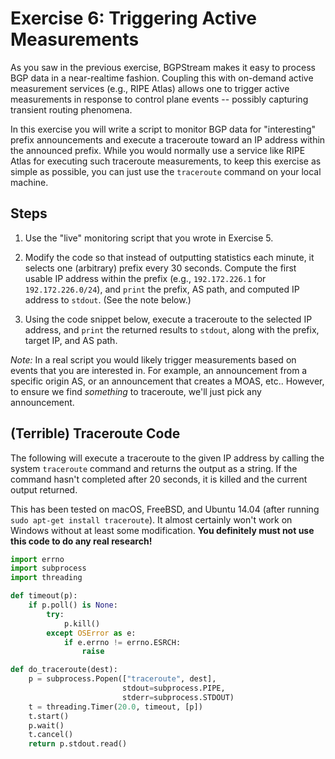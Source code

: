 # Exercise 6: Triggering Active Measurements

As you saw in the previous exercise, BGPStream makes it easy to process BGP data
in a near-realtime fashion. Coupling this with on-demand active measurement
services (e.g., RIPE Atlas) allows one to trigger active measurements in
response to control plane events -- possibly capturing transient routing
phenomena.

In this exercise you will write a script to monitor BGP data for "interesting"
prefix announcements and execute a traceroute toward an IP address within the
announced prefix. While you would normally use a service like RIPE Atlas for
executing such traceroute measurements, to keep this exercise as simple as
possible, you can just use the `traceroute` command on your local machine.

## Steps

1. Use the "live" monitoring script that you wrote in Exercise 5.

1. Modify the code so that instead of outputting statistics each minute, it
selects one (arbitrary) prefix every 30 seconds. Compute the first usable IP
address within the prefix (e.g., `192.172.226.1` for `192.172.226.0/24`), and
`print` the prefix, AS path, and computed IP address to `stdout`. (See the note
below.)

1. Using the code snippet below, execute a traceroute to the selected IP
address, and `print` the returned results to `stdout`, along with the prefix,
target IP, and AS path.


_Note:_ In a real script you would likely trigger measurements based on events
that you are interested in. For example, an announcement from a specific origin
AS, or an announcement that creates a MOAS, etc.. However, to ensure we find
_something_ to traceroute, we'll just pick any announcement.


## (Terrible) Traceroute Code

The following will execute a traceroute to the given IP address by calling the
system `traceroute` command and returns the output as a string. If the command
hasn't completed after 20 seconds, it is killed and the current output returned.

This has been tested on macOS, FreeBSD, and Ubuntu 14.04 (after running 
`sudo apt-get install traceroute`). It almost certainly won't work on Windows
without at least some modification. **You definitely must not use this code to
do any real research!**

```python
import errno
import subprocess
import threading

def timeout(p):
    if p.poll() is None:
        try:
            p.kill()
        except OSError as e:
            if e.errno != errno.ESRCH:
                raise

def do_traceroute(dest):
    p = subprocess.Popen(["traceroute", dest],
                         stdout=subprocess.PIPE,
                         stderr=subprocess.STDOUT)
    t = threading.Timer(20.0, timeout, [p])
    t.start()
    p.wait()
    t.cancel()
    return p.stdout.read()
```
